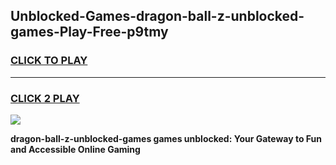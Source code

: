 
## Unblocked-Games-dragon-ball-z-unblocked-games-Play-Free-p9tmy
<h3>
<a href="https://premium76.site?title=dragon-ball-z-unblocked-games&ref=21A">CLICK TO PLAY</a></h3>
<hr>

<h3>
<a href="https://premium76.site?title=dragon-ball-z-unblocked-games&ref=21A">CLICK 2 PLAY</a>
  
</h3>

<a href="https://premium76.site?title=dragon-ball-z-unblocked-games&ref=21A"><img src="https://clearcache.store/games.png"></a>


**dragon-ball-z-unblocked-games games unblocked: Your Gateway to Fun and Accessible Online Gaming**
